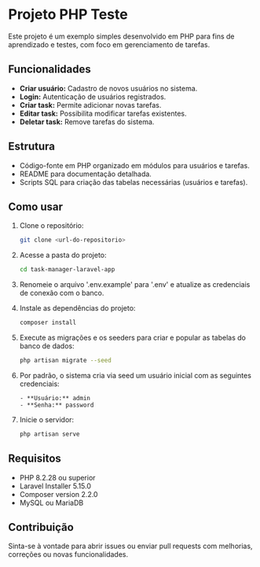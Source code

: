# Projeto PHP Teste

Este projeto é um exemplo simples desenvolvido em PHP para fins de aprendizado e testes, com foco em gerenciamento de tarefas.

## Funcionalidades

-   **Criar usuário:** Cadastro de novos usuários no sistema.
-   **Login:** Autenticação de usuários registrados.
-   **Criar task:** Permite adicionar novas tarefas.
-   **Editar task:** Possibilita modificar tarefas existentes.
-   **Deletar task:** Remove tarefas do sistema.

## Estrutura

-   Código-fonte em PHP organizado em módulos para usuários e tarefas.
-   README para documentação detalhada.
-   Scripts SQL para criação das tabelas necessárias (usuários e tarefas).

## Como usar

1.  Clone o repositório:
    ```bash
    git clone <url-do-repositorio>
    ```
2.  Acesse a pasta do projeto:

    ```bash
    cd task-manager-laravel-app
    ```

3.  Renomeie o arquivo '.env.example' para '.env' e atualize as credenciais de conexão com o banco.

4.  Instale as dependências do projeto:

    ```bash
    composer install
    ```

5.  Execute as migrações e os seeders para criar e popular as tabelas do banco de dados:

    ```bash
    php artisan migrate --seed
    ```

6.  Por padrão, o sistema cria via seed um usuário inicial com as seguintes credenciais:

        - **Usuário:** admin
        - **Senha:** password

7.  Inicie o servidor:
    ```bash
    php artisan serve
    ```

## Requisitos

-   PHP 8.2.28 ou superior
-   Laravel Installer 5.15.0
-   Composer version 2.2.0
-   MySQL ou MariaDB

## Contribuição

Sinta-se à vontade para abrir issues ou enviar pull requests com melhorias, correções ou novas funcionalidades.
